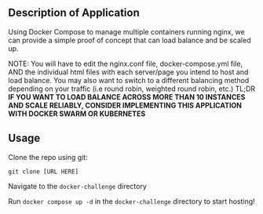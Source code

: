 ## Description of Application

Using Docker Compose to manage multiple containers running nginx, we can provide a simple proof of concept that can load balance and be scaled up.

NOTE: You will have to edit the nginx.conf file, docker-compose.yml file, AND the individual html files with each server/page you intend to host and load balance. You may also want to switch to a different balancing method depending on your traffic (i.e round robin, weighted round robin, etc.) TL;DR **IF YOU WANT TO LOAD BALANCE ACROSS MORE THAN 10 INSTANCES AND SCALE RELIABLY, CONSIDER IMPLEMENTING THIS APPLICATION WITH DOCKER SWARM OR KUBERNETES**

## Usage

Clone the repo using git:

 `git clone [URL HERE]`

Navigate to the `docker-challenge` directory

Run `docker compose up -d` in the `docker-challenge` directory to start hosting!


 






